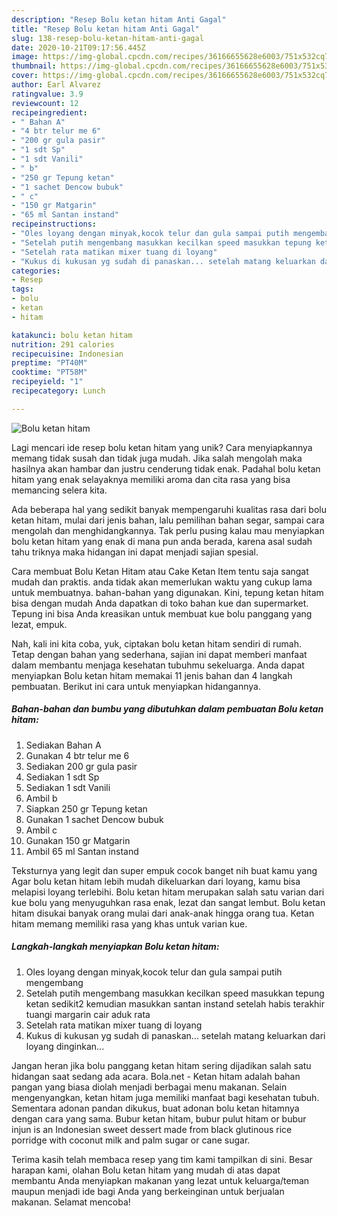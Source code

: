 ```yaml
---
description: "Resep Bolu ketan hitam Anti Gagal"
title: "Resep Bolu ketan hitam Anti Gagal"
slug: 138-resep-bolu-ketan-hitam-anti-gagal
date: 2020-10-21T09:17:56.445Z
image: https://img-global.cpcdn.com/recipes/36166655628e6003/751x532cq70/bolu-ketan-hitam-foto-resep-utama.jpg
thumbnail: https://img-global.cpcdn.com/recipes/36166655628e6003/751x532cq70/bolu-ketan-hitam-foto-resep-utama.jpg
cover: https://img-global.cpcdn.com/recipes/36166655628e6003/751x532cq70/bolu-ketan-hitam-foto-resep-utama.jpg
author: Earl Alvarez
ratingvalue: 3.9
reviewcount: 12
recipeingredient:
- " Bahan A"
- "4 btr telur me 6"
- "200 gr gula pasir"
- "1 sdt Sp"
- "1 sdt Vanili"
- " b"
- "250 gr Tepung ketan"
- "1 sachet Dencow bubuk"
- " c"
- "150 gr Matgarin"
- "65 ml Santan instand"
recipeinstructions:
- "Oles loyang dengan minyak,kocok telur dan gula sampai putih mengembang"
- "Setelah putih mengembang masukkan kecilkan speed masukkan tepung ketan sedikit2 kemudian masukkan santan instand setelah habis terakhir tuangi margarin cair aduk rata"
- "Setelah rata matikan mixer tuang di loyang"
- "Kukus di kukusan yg sudah di panaskan... setelah matang keluarkan dari loyang dinginkan..."
categories:
- Resep
tags:
- bolu
- ketan
- hitam

katakunci: bolu ketan hitam 
nutrition: 291 calories
recipecuisine: Indonesian
preptime: "PT40M"
cooktime: "PT58M"
recipeyield: "1"
recipecategory: Lunch

---
```



![Bolu ketan hitam](https://img-global.cpcdn.com/recipes/36166655628e6003/751x532cq70/bolu-ketan-hitam-foto-resep-utama.jpg)

Lagi mencari ide resep bolu ketan hitam yang unik? Cara menyiapkannya memang tidak susah dan tidak juga mudah. Jika salah mengolah maka hasilnya akan hambar dan justru cenderung tidak enak. Padahal bolu ketan hitam yang enak selayaknya memiliki aroma dan cita rasa yang bisa memancing selera kita.

Ada beberapa hal yang sedikit banyak mempengaruhi kualitas rasa dari bolu ketan hitam, mulai dari jenis bahan, lalu pemilihan bahan segar, sampai cara mengolah dan menghidangkannya. Tak perlu pusing kalau mau menyiapkan bolu ketan hitam yang enak di mana pun anda berada, karena asal sudah tahu triknya maka hidangan ini dapat menjadi sajian spesial.

Cara membuat Bolu Ketan Hitam atau Cake Ketan Item tentu saja sangat mudah dan praktis. anda tidak akan memerlukan waktu yang cukup lama untuk membuatnya. bahan-bahan yang digunakan. Kini, tepung ketan hitam bisa dengan mudah Anda dapatkan di toko bahan kue dan supermarket. Tepung ini bisa Anda kreasikan untuk membuat kue bolu panggang yang lezat, empuk.


Nah, kali ini kita coba, yuk, ciptakan bolu ketan hitam sendiri di rumah. Tetap dengan bahan yang sederhana, sajian ini dapat memberi manfaat dalam membantu menjaga kesehatan tubuhmu sekeluarga. Anda dapat menyiapkan Bolu ketan hitam memakai 11 jenis bahan dan 4 langkah pembuatan. Berikut ini cara untuk menyiapkan hidangannya.

<!--inarticleads1-->

##### Bahan-bahan dan bumbu yang dibutuhkan dalam pembuatan Bolu ketan hitam:

1. Sediakan  Bahan A
1. Gunakan 4 btr telur me 6
1. Sediakan 200 gr gula pasir
1. Sediakan 1 sdt Sp
1. Sediakan 1 sdt Vanili
1. Ambil  b
1. Siapkan 250 gr Tepung ketan
1. Gunakan 1 sachet Dencow bubuk
1. Ambil  c
1. Gunakan 150 gr Matgarin
1. Ambil 65 ml Santan instand


Teksturnya yang legit dan super empuk cocok banget nih buat kamu yang Agar bolu ketan hitam lebih mudah dikeluarkan dari loyang, kamu bisa melapisi loyang terlebihi. Bolu ketan hitam merupakan salah satu varian dari kue bolu yang menyuguhkan rasa enak, lezat dan sangat lembut. Bolu ketan hitam disukai banyak orang mulai dari anak-anak hingga orang tua. Ketan hitam memang memiliki rasa yang khas untuk varian kue. 

<!--inarticleads2-->

##### Langkah-langkah menyiapkan Bolu ketan hitam:

1. Oles loyang dengan minyak,kocok telur dan gula sampai putih mengembang
1. Setelah putih mengembang masukkan kecilkan speed masukkan tepung ketan sedikit2 kemudian masukkan santan instand setelah habis terakhir tuangi margarin cair aduk rata
1. Setelah rata matikan mixer tuang di loyang
1. Kukus di kukusan yg sudah di panaskan... setelah matang keluarkan dari loyang dinginkan...


Jangan heran jika bolu panggang ketan hitam sering dijadikan salah satu hidangan saat sedang ada acara. Bola.net - Ketan hitam adalah bahan pangan yang biasa diolah menjadi berbagai menu makanan. Selain mengenyangkan, ketan hitam juga memiliki manfaat bagi kesehatan tubuh. Sementara adonan pandan dikukus, buat adonan bolu ketan hitamnya dengan cara yang sama. Bubur ketan hitam, bubur pulut hitam or bubur injun is an Indonesian sweet dessert made from black glutinous rice porridge with coconut milk and palm sugar or cane sugar. 

Terima kasih telah membaca resep yang tim kami tampilkan di sini. Besar harapan kami, olahan Bolu ketan hitam yang mudah di atas dapat membantu Anda menyiapkan makanan yang lezat untuk keluarga/teman maupun menjadi ide bagi Anda yang berkeinginan untuk berjualan makanan. Selamat mencoba!
